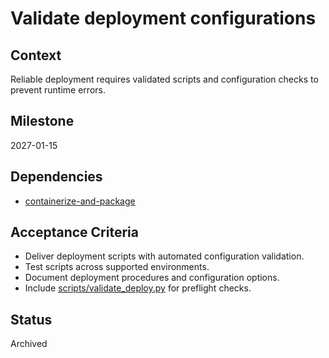 # Validate deployment configurations

## Context
Reliable deployment requires validated scripts and configuration checks to prevent runtime errors.

## Milestone
2027-01-15

## Dependencies
- [containerize-and-package](containerize-and-package.md)

## Acceptance Criteria
- Deliver deployment scripts with automated configuration validation.
- Test scripts across supported environments.
- Document deployment procedures and configuration options.
- Include [scripts/validate_deploy.py](../../scripts/validate_deploy.py) for
  preflight checks.

## Status
Archived
